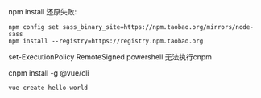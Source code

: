 npm install 还原失败:

```
npm config set sass_binary_site=https://npm.taobao.org/mirrors/node-sass
npm install --registry=https://registry.npm.taobao.org
```

set-ExecutionPolicy RemoteSigned  powershell 无法执行cnpm

cnpm install -g @vue/cli

```bash
vue create hello-world

```